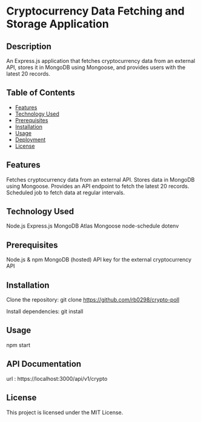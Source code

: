 # Cryptocurrency Data Fetching and Storage Application

## Description

An Express.js application that fetches cryptocurrency data from an external API, stores it in MongoDB using Mongoose, and provides users with the latest 20 records.

## Table of Contents

- [Features](#features)
- [Technology Used](#TechnologyUsed)
- [Prerequisites](#Prerequisites)
- [Installation](#installation)
- [Usage](#usage)
- [Deployment](#deployment)
- [License](#license)

## Features

Fetches cryptocurrency data from an external API.
Stores data in MongoDB using Mongoose.
Provides an API endpoint to fetch the latest 20 records.
Scheduled job to fetch data at regular intervals.


## Technology Used

Node.js
Express.js
MongoDB Atlas
Mongoose
node-schedule
dotenv

## Prerequisites

Node.js & npm
MongoDB (hosted)
API key for the external cryptocurrency API

## Installation

Clone the repository: git clone https://github.com/rb0298/crypto-poll

Install dependencies: git install


## Usage

npm start

## API Documentation


url : https://localhost:3000/api/v1/crypto



## License

This project is licensed under the MIT License.
